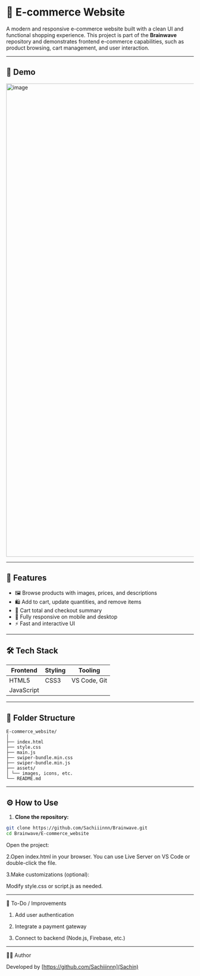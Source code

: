 # 🛒 E-commerce Website

A modern and responsive e-commerce website built with a clean UI and functional shopping experience. This project is part of the **Brainwave** repository and demonstrates frontend e-commerce capabilities, such as product browsing, cart management, and user interaction.

---

## 📸 Demo

<img width="2542" height="1267" alt="image" src="https://github.com/user-attachments/assets/d821f6d9-2cc6-4f71-ac8c-57a12005a1c4" />


---

## 🚀 Features

- 🖼️ Browse products with images, prices, and descriptions  
- 🛍️ Add to cart, update quantities, and remove items  
- 🧮 Cart total and checkout summary  
- 📱 Fully responsive on mobile and desktop  
- ⚡ Fast and interactive UI  

---

## 🛠️ Tech Stack

| Frontend    | Styling                    | Tooling         |
|-------------|----------------------------|------------------|
| HTML5       | CSS3                       | VS Code, Git     |
| JavaScript  |                            |                  |


---

## 📂 Folder Structure
```
E-commerce_website/
│
├── index.html
├── style.css
├── main.js
├── swiper-bundle.min.css
├── swiper-bundle.min.js
├── assets/
│ └── images, icons, etc.
└── README.md
```

---

## ⚙️ How to Use

1. **Clone the repository:**

```bash
git clone https://github.com/Sachiiinnn/Brainwave.git
cd Brainwave/E-commerce_website
```
Open the project:

2.Open index.html in your browser. You can use Live Server on VS Code or double-click the file.

3.Make customizations (optional):

Modify style.css or script.js as needed.

---
📌 To-Do / Improvements

1. Add user authentication

2. Integrate a payment gateway

3. Connect to backend (Node.js, Firebase, etc.)

 ---


🙋‍♂️ Author

Developed by [https://github.com/Sachiiinnn](Sachin)
